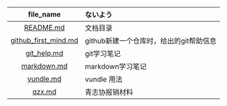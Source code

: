 file_name|ないよう
:--:|:--|
[README.md](https://github.com/kaku-kou/000)|文档目录
[github_first_mind.md](https://github.com/kaku-kou/000/blob/master/github_first_mind.md)|github新建一个仓库时，给出的git帮助信息
[git_help.md](https://github.com/kaku-kou/000/blob/master/git_help.md)|git学习笔记
[markdown.md](https://github.com/kaku-kou/000/blob/master/markdown.md)|markdown学习笔记
[vundle.md](https://github.com/kaku-kou/000/blob/master/vundle.md)|vundle 用法
[qzx.md](https://github.com/kaku-kou/000/blob/master/qzx.md)|青志协报销材料
